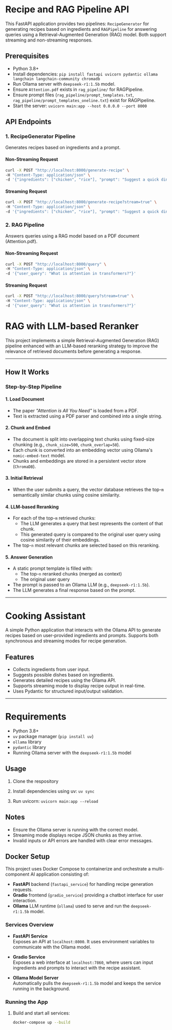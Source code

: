 # Recipe and RAG Pipeline API

This FastAPI application provides two pipelines: `RecipeGenerator` for generating recipes based on ingredients and `RAGPipeline` for answering queries using a Retrieval-Augmented Generation (RAG) model. Both support streaming and non-streaming responses.

## Prerequisites

- Python 3.8+
- Install dependencies: `pip install fastapi uvicorn pydantic ollama langchain langchain-community chromadb`
- Run Ollama server with `deepseek-r1:1.5b` model.
- Ensure `Attention.pdf` exists in `rag_pipeline/` for RAGPipeline.
- Ensure prompt files (`rag_pipeline/prompt_templates.txt`, `rag_pipeline/prompt_templates_oneline.txt`) exist for RAGPipeline.
- Start the server: `uvicorn main:app --host 0.0.0.0 --port 8000`

## API Endpoints

### 1. RecipeGenerator Pipeline

Generates recipes based on ingredients and a prompt.

#### Non-Streaming Request

```bash
curl -X POST "http://localhost:8000/generate-recipe" \
-H "Content-Type: application/json" \
-d '{"ingredients": ["chicken", "rice"], "prompt": "Suggest a quick dinner recipe"}'
```

#### Streaming Request

```bash
curl -X POST "http://localhost:8000/generate-recipe?stream=true" \
-H "Content-Type: application/json" \
-d '{"ingredients": ["chicken", "rice"], "prompt": "Suggest a quick dinner recipe"}'
```

### 2. RAG Pipeline

Answers queries using a RAG model based on a PDF document (Attention.pdf).

#### Non-Streaming Request

```bash
curl -X POST "http://localhost:8000/query" \
-H "Content-Type: application/json" \
-d '{"user_query": "What is attention in transformers?"}'
```

#### Streaming Request

```bash
curl -X POST "http://localhost:8000/query?stream=true" \
-H "Content-Type: application/json" \
-d '{"user_query": "What is attention in transformers?"}'
```

# RAG with LLM-based Reranker

This project implements a simple Retrieval-Augmented Generation (RAG) pipeline enhanced with an LLM-based reranking strategy to improve the relevance of retrieved documents before generating a response.

---

## How It Works

### Step-by-Step Pipeline

#### 1. **Load Document**

- The paper _"Attention is All You Need"_ is loaded from a PDF.
- Text is extracted using a PDF parser and combined into a single string.

#### 2. **Chunk and Embed**

- The document is split into overlapping text chunks using fixed-size chunking (e.g., `chunk_size=500`, `chunk_overlap=50`).
- Each chunk is converted into an embedding vector using Ollama's `nomic-embed-text` model.
- Chunks and embeddings are stored in a persistent vector store (`ChromaDB`).

#### 3. **Initial Retrieval**

- When the user submits a query, the vector database retrieves the top-`m` semantically similar chunks using cosine similarity.

#### 4. **LLM-based Reranking**

- For each of the top-`m` retrieved chunks:
  - The LLM generates a query that best represents the content of that chunk.
  - This generated query is compared to the original user query using cosine similarity of their embeddings.
- The top-`n` most relevant chunks are selected based on this reranking.

#### 5. **Answer Generation**

- A static prompt template is filled with:
  - The top-`n` reranked chunks (merged as context)
  - The original user query
- The prompt is passed to an Ollama LLM (e.g., `deepseek-r1:1.5b`).
- The LLM generates a final response based on the prompt.

---

# Cooking Assistant

A simple Python application that interacts with the Ollama API to generate recipes based on user-provided ingredients and prompts. Supports both synchronous and streaming modes for recipe generation.

## Features

- Collects ingredients from user input.
- Suggests possible dishes based on ingredients.
- Generates detailed recipes using the Ollama API.
- Supports streaming mode to display recipe output in real-time.
- Uses Pydantic for structured input/output validation.

---

# Requirements

- Python 3.8+
- `uv` package manager (`pip install uv`)
- `ollama` library
- `pydantic` library
- Running Ollama server with the `deepseek-r1:1.5b` model

## Usage

1. Clone the respository

2. Install dependencies using uv: `uv sync`

3. Run uvicorn: `uvicorn main:app --reload`

## Notes

- Ensure the Ollama server is running with the correct model.
- Streaming mode displays recipe JSON chunks as they arrive.
- Invalid inputs or API errors are handled with clear error messages.

## Docker Setup

This project uses Docker Compose to containerize and orchestrate a multi-component AI application consisting of:

- **FastAPI** backend (`fastapi_service`) for handling recipe generation requests.
- **Gradio** frontend (`gradio_service`) providing a chatbot interface for user interaction.
- **Ollama** LLM runtime (`ollama`) used to serve and run the `deepseek-r1:1.5b` model.

### Services Overview

- **FastAPI Service**  
  Exposes an API at `localhost:8000`. It uses environment variables to communicate with the Ollama model.

- **Gradio Service**  
  Exposes a web interface at `localhost:7860`, where users can input ingredients and prompts to interact with the recipe assistant.

- **Ollama Model Server**  
  Automatically pulls the `deepseek-r1:1.5b` model and keeps the service running in the background.

### Running the App

1. Build and start all services:
   ```bash
   docker-compose up --build
   ```

```

```
